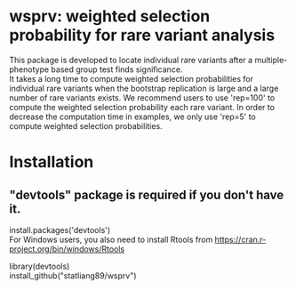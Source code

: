 # wsprv: weighted selection probability for rare variant analysis
This package is developed to locate individual rare variants after a multiple-phenotype based group test finds significance. <br>
It takes a long time to compute weighted selection probabilities for individual rare variants when the bootstrap replication is large and a large number of rare variants exists.
We recommend users to use 'rep=100' to compute the weighted selection probability each rare variant.
In order to decrease the computation time in examples, we only use 'rep=5' to compute weighted selection probabilities. <br>  

# Installation
## "devtools" package is required if you don't have it.  
install.packages('devtools') <br>
For Windows users, you also need to install Rtools from https://cran.r-project.org/bin/windows/Rtools <br>

library(devtools) <br>
install_github("statliang89/wsprv") <br>
